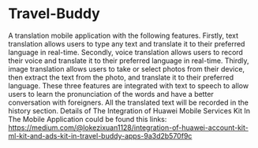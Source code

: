 # Travel-Buddy
A translation mobile application with the following features. Firstly, text translation allows users to type any text and translate it to their preferred language in real-time. Secondly, voice translation allows users to record their voice and translate it to their preferred language in real-time. Thirdly, image translation allows users to take or select photos from their device, then extract the text from the photo, and translate it to their preferred language. These three features are integrated with text to speech to allow users to learn the pronunciation of the words and have a better conversation with foreigners. All the translated text will be recorded in the history section.
Details of The Integration of Huawei Mobile Services Kit In The Mobile Application could be found this links: https://medium.com/@lokezixuan1128/integration-of-huawei-account-kit-ml-kit-and-ads-kit-in-travel-buddy-apps-9a3d2b570f9c 

